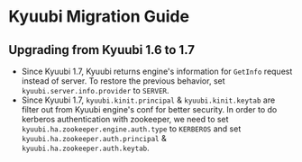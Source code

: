 <!--
 - Licensed to the Apache Software Foundation (ASF) under one or more
 - contributor license agreements.  See the NOTICE file distributed with
 - this work for additional information regarding copyright ownership.
 - The ASF licenses this file to You under the Apache License, Version 2.0
 - (the "License"); you may not use this file except in compliance with
 - the License.  You may obtain a copy of the License at
 -
 -   http://www.apache.org/licenses/LICENSE-2.0
 -
 - Unless required by applicable law or agreed to in writing, software
 - distributed under the License is distributed on an "AS IS" BASIS,
 - WITHOUT WARRANTIES OR CONDITIONS OF ANY KIND, either express or implied.
 - See the License for the specific language governing permissions and
 - limitations under the License.
 -->


# Kyuubi Migration Guide

## Upgrading from Kyuubi 1.6 to 1.7

* Since Kyuubi 1.7, Kyuubi returns engine's information for `GetInfo` request instead of server. 
To restore the previous behavior, set `kyuubi.server.info.provider` to `SERVER`.
* Since Kyuubi 1.7, `kyuubi.kinit.principal` & `kyuubi.kinit.keytab` are filter out from Kyuubi engine's conf for better security. 
In order to do kerberos authentication with zookeeper, we need to set `kyuubi.ha.zookeeper.engine.auth.type` to `KERBEROS`
and set `kyuubi.ha.zookeeper.auth.principal` & `kyuubi.ha.zookeeper.auth.keytab`.
